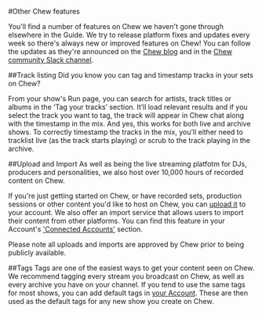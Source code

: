#Other Chew features

You'll find a number of features on Chew we haven't gone through elsewhere in the Guide. We try to release platform fixes and updates every week so there's always new or improved features on Chew! You can follow the updates as they're announced on the [Chew blog](http://blog.chew.tv) and in the [Chew community Slack channel](http://slack.chew.tv).

##Track listing
Did you know you can tag and timestamp tracks in your sets on Chew?

From your show's Run page, you can search for artists, track titles or albums in the ‘Tag your tracks’ section. It’ll load relevant results and if you select the track you want to tag, the track will appear in Chew chat along with the timestamp in the mix. And yes, this works for both live and archive shows. To correctly timestamp the tracks in the mix, you’ll either need to tracklist live (as the track starts playing) or scrub to the track playing in the archive.

##Upload and Import
As well as being the live streaming platfotm for DJs, producers and personalities, we also host over 10,000 hours of recorded content on Chew. 

If you're just getting started on Chew, or have recorded sets, production sessions or other content you'd like to host on Chew, you can [upload it](https://chew.tv/account/show/new/upload) to your account. We also offer an import service that allows users to import their content from other platforms. You can find this feature in your Account's ['Connected Accounts'](https://chew.tv/account#connections) section. 

Please note all uploads and imports are approved by Chew prior to being publicly available.

##Tags
Tags are one of the easiest ways to get your content seen on Chew. We recommend tagging every stream you broadcast on Chew, as well as every archive you have on your channel. If you tend to use the same tags for most shows, you can add default tags in [your Account](https://chew.tv/account#profile). These are then used as the default tags for any new show you create on Chew. 
